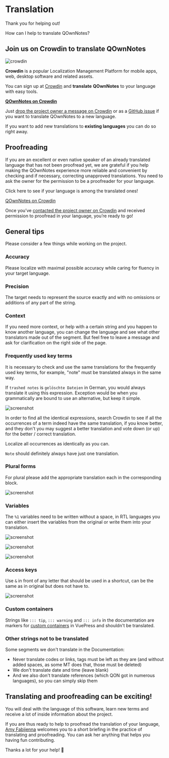 # Translation

Thank you for helping out!

How can I help to translate QOwnNotes?

## Join us on Crowdin to translate QOwnNotes

![crowdin](/img/crowdin.png)

**Crowdin** is a popular Localization Management Platform for mobile apps, web,
desktop software and related assets.

You can sign up at [Crowdin](https://crowdin.com/project/qownnotes/invite) and
**translate** **QOwnNotes** to your language with easy tools.

**[QOwnNotes on Crowdin](https://crowdin.com/project/qownnotes/invite)**

Just [drop the project owner a message on Crowdin](https://crowdin.com/profile/pbek) or as a [GitHub issue](https://github.com/pbek/QOwnNotes/issues)
if you want to translate QOwnNotes to a new language.

If you want to add new translations to **existing languages** you can do so right away.

## Proofreading

If you are an excellent or even native speaker of an already translated language that has not been proofread yet, we are grateful if you help making the QOwnNotes experience more reliable and convenient by checking and if necessary, correcting unapproved translations. You need to ask the owner for the permission to be a proofreader for your language.

Click here to see if your language is among the translated ones! 

[QOwnNotes on Crowdin](https://translate.qownnotes.org/)

Once you’ve [contacted the project owner on Crowdin](https://crowdin.com/profile/pbek) and received permission to proofread in your language, you’re ready to go!

## General tips

Please consider a few things while working on the project.

### Accuracy

Please localize with maximal possible accuracy while caring for fluency in your target language.

### Precision

The target needs to represent the source exactly and with no omissions or additions of any part of the string.

### Context

If you need more context, or help with a certain string and you happen to know another language, you can change the language and see what other translators made out of the segment. But feel free to leave a message and ask for clarification on the right side of the page. 

### Frequently used key terms

It is necessary to check and use the same translations for the frequently used key terms,
for example, "note" must be translated always in the same way. 

If `trashed notes` is `gelöschte Dateien` in German, you would always translate it using this expression.
Exception would be when you grammatically are bound to use an alternative, but keep it simple.

![screenshot](/img/crowdin/screenshot-7.png)

In order to find all the identical expressions, search Crowdin to see if all the occurrences
of a term indeed have the same translation, if you know better, and they don't you may
suggest a better translation and vote down (or up) for the better / correct translation.

Localize all occurrences as identically as you can.

`Note` should definitely always have just one translation.

### Plural forms

For plural please add the appropriate translation each in the corresponding block.

![screenshot](/img/crowdin/screenshot-4.png)

### Variables

The `%1` variables need to be written without a space, in RTL languages you can either
insert the variables from the original or write them into your translation.

![screenshot](/img/crowdin/screenshot-1.png)

![screenshot](/img/crowdin/screenshot-5.png)

![screenshot](/img/crowdin/screenshot-3.png)

### Access keys

Use `&` in front of any letter that should be used in a shortcut, can be the same
as in original but does not have to.

![screenshot](/img/crowdin/screenshot-4.png)

### Custom containers

Strings like `::: tip`, `::: warning` and `::: info` in the documentation are markers for
[custom containers](https://vuepress.vuejs.org/guide/markdown.html#custom-containers) in VuePress
and shouldn't be translated.
   
### Other strings not to be translated

Some segments we don't translate in the Documentation:

- Never translate codes or links, tags must be left as they are (and without added spaces, as some MT does that, those must be deleted)
- We don't translate date and time (leave blank)
- And we also don't translate references (which QON got in numerous languages), so you can simply skip them

## Translating and proofreading can be exciting!

You will deal with the language of this software, learn new terms and receive a lot of inside information about the project.

If you are thus ready to help to proofread the translation of your language, [Amy Fabijenna](https://crowdin.com/profile/rawfreeamy) welcomes you to a short briefing in the practice of translating and proofreading. You can ask her anything that helps you having fun contributing.

Thanks a lot for your help! 🙂
